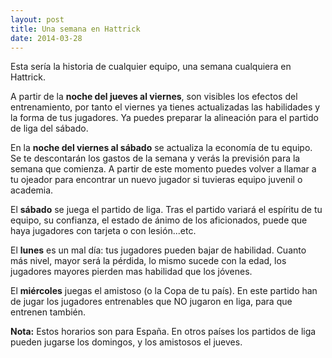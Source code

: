 ```yaml
---
layout: post
title: Una semana en Hattrick
date: 2014-03-28
---
```


Esta sería la historia de cualquier equipo, una semana cualquiera en Hattrick.

A partir de la **noche del jueves al viernes**, son visibles los efectos del entrenamiento, por tanto el viernes ya tienes actualizadas las habilidades y la forma de tus jugadores. Ya puedes preparar la alineación para el partido de liga del sábado.

En la **noche del viernes al sábado** se actualiza la economía de tu equipo. Se te descontarán los gastos de la semana y verás la previsión para la semana que comienza.
A partir de este momento puedes volver a llamar a tu ojeador para encontrar un nuevo jugador si tuvieras equipo juvenil o academia. 

El **sábado** se juega el partido de liga. Tras el partido variará el espíritu de tu equipo, su confianza, el estado de ánimo de los aficionados, puede que haya jugadores con tarjeta o con lesión...etc.

El **lunes** es un mal día: tus jugadores pueden bajar de habilidad. Cuanto más nivel, mayor será la pérdida, lo mismo sucede con la edad, los jugadores mayores pierden mas habilidad que los jóvenes.

El **miércoles** juegas el amistoso (o la Copa de tu país). En este partido han de jugar los jugadores entrenables que NO jugaron en liga, para que entrenen también.

**Nota:** Estos horarios son para España. En otros países los partidos de liga pueden jugarse los domingos, y los amistosos el jueves.
